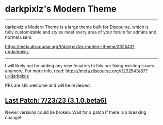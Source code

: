 # darkpixlz's Modern Theme
---

darkpixlz's Modern Theme is a large theme built for Discourse, which is fully customizable and styles most every area of your forum for admins and normal users.

https://meta.discourse.org/t/darkpixlzs-modern-theme/232543?u=darkpixlz

-----

I will likely not be adding any new feautres to this nor fixing existing issues anymore. For more info, read: https://meta.discourse.org/t/232543/87?u=darkpixlz

PRs are still welcome and will be reviewed.

## [Last Patch: 7/23/23 (3.1.0.beta6)]()

Newer versions could be broken. Wait for a patch if there is a breaking change!
